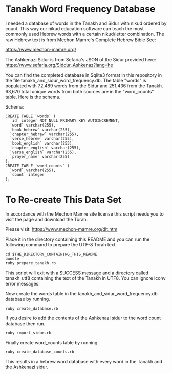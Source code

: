 # Tanakh Word Frequency Database

I needed a database of words in the Tanakh and Sidur with nikud ordered
by count. This way our nikud education software can teach the most
commonly used Hebrew words with a certain nikud/letter combination.
The raw Hebrew text is from Mechon Mamre's Complete Hebrew Bible See:

https://www.mechon-mamre.org/

The Ashkenazi Sidur is from Sefaria's JSON of the Sidur provided here:
https://www.sefaria.org/Siddur_Ashkenaz?lang=he

You can find the completed database in Sqlite3 format in this
repository in the file tanakh_and_sidur_word_frequency.db. The table
"words" is populated with 72,489 words from the Sidur and 251,436 from
the Tanakh. 63,670 total unique words from both sources are in the
"word_counts" table. Here is the schema.

Schema:
```
CREATE TABLE `words` (
  `id` integer NOT NULL PRIMARY KEY AUTOINCREMENT,
  `word` varchar(255),
  `book_hebrew` varchar(255),
  `chapter_hebrew` varchar(255),
  `verse_hebrew` varchar(255),
  `book_english` varchar(255),
  `chapter_english` varchar(255),
  `verse_english` varchar(255),
  `prayer_name` varchar(255)
);
CREATE TABLE `word_counts` (
  `word` varchar(255),
  `count` integer
);
```

# To Re-create This Data Set

In accordance with the Mechon Mamre site license this script needs you
to visit the page and download the Torah.

Please visit:
https://www.mechon-mamre.org/dlt.htm

Place it in the directory containing this README and you can run the
following command to prepare the UTF-8 Torah text.

```
cd $THE_DIRECTORY_CONTAINING_THIS_README
bundle
ruby prepare_tanakh.rb
```

This script will exit with a SUCCESS message and a directory called
tanakh_utf8 containing the text of the Tanakh in UTF8. You can ignore
iconv error messages.

Now create the words table in the tanakh_and_sidur_word_frequency.db 
database by running.

```
ruby create_database.rb
```

If you desire to add the contents of the Ashkenazi sidur to the word
count database then run.

```
ruby import_sidur.rb
```

Finally create word_counts table by running.

```
ruby create_database_counts.rb
```

This results in a hebrew word database with every word in the Tanakh and
the Ashkenazi sidur.
